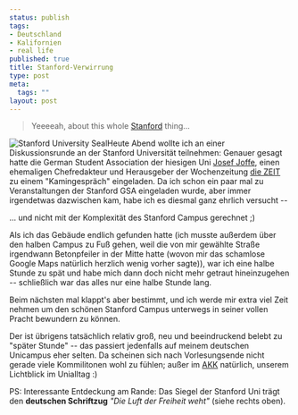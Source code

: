 ```yaml
--- 
status: publish
tags: 
- Deutschland
- Kalifornien
- real life
published: true
title: Stanford-Verwirrung
type: post
meta: 
  tags: ""
layout: post
---
```

<blockquote>Yeeeeah, about this whole <a href="http://www.stanford.edu/">Stanford</a> thing...</blockquote>

<img id="image730" src="http://fredericiana.de/uploads/2006/11/standford-seal.gif" alt="Stanford University Seal" class="alignright" />Heute Abend wollte ich an einer Diskussionsrunde an der Stanford Universität teilnehmen: Genauer gesagt hatte die German Student Association der hiesigen Uni <a href="http://en.wikipedia.org/wiki/Josef_Joffe">Josef Joffe</a>, einen ehemaligen Chefredakteur und Herausgeber der Wochenzeitung <a href="http://zeit.de">die ZEIT</a> zu einem "Kamingespräch" eingeladen. Da ich schon ein paar mal zu Veranstaltungen der Stanford GSA eingeladen wurde, aber immer irgendetwas dazwischen kam, habe ich es diesmal ganz ehrlich versucht --

... und nicht mit der Komplexität des Stanford Campus gerechnet ;)

Als ich das Gebäude endlich gefunden hatte (ich musste außerdem über den halben Campus zu Fuß gehen, weil die von mir gewählte Straße irgendwann Betonpfeiler in der Mitte hatte (wovon mir das schamlose Google Maps natürlich herzlich wenig vorher sagte)), war ich eine halbe Stunde zu spät und habe mich dann doch nicht mehr getraut hineinzugehen -- schließlich war das alles nur eine halbe Stunde lang.

Beim nächsten mal klappt's aber bestimmt, und ich werde mir extra viel Zeit nehmen um den schönen Stanford Campus unterwegs in seiner vollen Pracht bewundern zu können.

Der ist übrigens tatsächlich relativ groß, neu und beeindruckend belebt zu "später Stunde" -- das passiert jedenfalls auf meinem deutschen Unicampus eher selten. Da scheinen sich nach Vorlesungsende nicht gerade viele Kommilitonen wohl zu fühlen; außer im <a href="http://akk.org">AKK</a> natürlich, unserem Lichtblick im Unialltag :)

PS: Interessante Entdeckung am Rande: Das Siegel der Stanford Uni trägt den <strong>deutschen Schriftzug</strong> <em>"Die Luft der Freiheit weht"</em> (siehe rechts oben).

